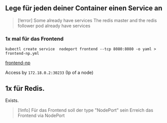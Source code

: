 ## Lege für jeden deiner Container einen Service an

>[!error] Some already have services
>The redis master and the redis follower pod already have services
### 1x mal für das Frontend

`kubectl create service  nodeport frontend --tcp 8080:8080 -o yaml > frontend-np.yml`

[frontend-np](docs/Praktische%20Projekte/auftraege/CKAD/aufgaben/a23%20Services/frontend-np.yml)

Access by `172.18.0.2:30233` (Ip of a node)
## 1x für Redis. 
Exists.

>[!info] 
>Für das Frontend soll der type "NodePort" sein
  Erreich das Frontend via NodePort
	